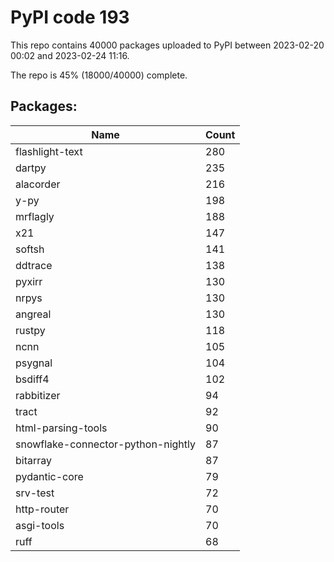 # PyPI code 193

This repo contains 40000 packages uploaded to PyPI between 
2023-02-20 00:02 and 2023-02-24 11:16.

The repo is 45% (18000/40000) complete.

## Packages:

| Name  | Count |
| ----- | ----- |
| flashlight-text | 280 |
| dartpy | 235 |
| alacorder | 216 |
| y-py | 198 |
| mrflagly | 188 |
| x21 | 147 |
| softsh | 141 |
| ddtrace | 138 |
| pyxirr | 130 |
| nrpys | 130 |
| angreal | 130 |
| rustpy | 118 |
| ncnn | 105 |
| psygnal | 104 |
| bsdiff4 | 102 |
| rabbitizer | 94 |
| tract | 92 |
| html-parsing-tools | 90 |
| snowflake-connector-python-nightly | 87 |
| bitarray | 87 |
| pydantic-core | 79 |
| srv-test | 72 |
| http-router | 70 |
| asgi-tools | 70 |
| ruff | 68 |


